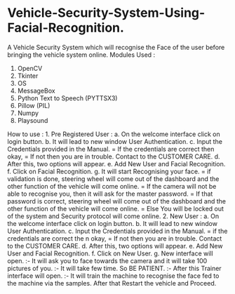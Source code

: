 # Vehicle-Security-System-Using-Facial-Recognition.
A Vehicle Security System which will recognise the Face of the user before bringing the vehicle system online.
Modules Used : 
  1. OpenCV
  2. Tkinter
  3. OS
  4. MessageBox
  5. Python Text to Speech (PYTTSX3)
  6. Pillow (PIL)
  7. Numpy
  8. Playsound
      
      
      
      
      
 How to use :
                  1. Pre Registered User :
                  a. On the welcome interface click on login button.
                  b. It will lead to new window User Authentication.
                  c. Input the Credentials provided in the Manual.
                  = If the credentials are correct then okay,
                  = If not then you are in trouble.
                  Contact to the CUSTOMER CARE.
                  d. After this, two options will appear.
                  e. Add New User and Facial Recognition.
                  f. Click on Facial Recognition.
                  g. It will start Recognising your face.
                  = if validation is done, steering wheel will come out
                  of the dashboard and the other function of the
                  vehicle will come online.
                  = If the camera will not be able to recognise you,
                  then it will ask for the master password.
                  = If that password is correct, steering wheel will come out
                  of the dashboard and the other function of the
                  vehicle will come online.
                  = Else You will be locked out of the system and Security protocol will come online.
                  2. New User :
                  a. On the welcome interface click on login button.
                  b. It will lead to new window User Authentication.
                  c. Input the Credentials provided in the Manual.
                  = if the credentials are correct the n okay,
                  = If not then you are in trouble.
                  Contact to the CUSTOMER CARE.
                  d. After this, two options will appear.
                  e. Add New User and Facial Recognition.
                  f. Click on New User.
                  g. New interface will open.
                  :- It will ask you to face towards the camera and it will take 100 pictures of you.
                  :- It will take few time. So BE PATIENT.
                  :- After this Trainer interface will open.
                  :- It will train the machine to recognise the face fed to the machine via the samples.
                  After that Restart the vehicle and Proceed.
                  
